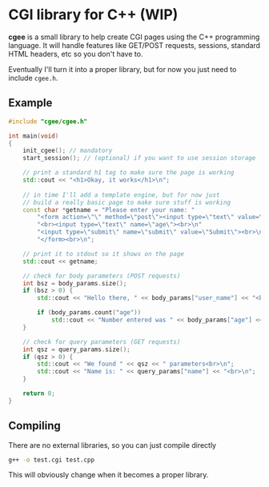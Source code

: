 # CGI library for C++ (WIP)

**cgee** is a small library to help create CGI pages using the C++ programming language. It will handle 
features like GET/POST requests, sessions, standard HTML headers, etc so you don't have to.

Eventually I'll turn it into a proper library, but for now you just need to include `cgee.h`.

## Example

```cpp
#include "cgee/cgee.h"

int main(void)
{
    init_cgee(); // mandatory
    start_session(); // (optional) if you want to use session storage

    // print a standard h1 tag to make sure the page is working
    std::cout << "<h1>Okay, it works</h1>\n";
    
    // in time I'll add a template engine, but for now just 
    // build a really basic page to make sure stuff is working
    const char *getname = "Please enter your name: "
        "<form action=\"\" method=\"post\"><input type=\"text\" value=\"\" name=\"user_name\">"
        "<br><input type=\"text\" name=\"age\"><br>\n"
        "<input type=\"submit\" name=\"submit\" value=\"Submit\"><br>\n"
        "</form><br>\n";

    // print it to stdout so it shows on the page
    std::cout << getname;

    // check for body parameters (POST requests)
    int bsz = body_params.size();
    if (bsz > 0) {
        std::cout << "Hello there, " << body_params["user_name"] << "<br>\n";

        if (body_params.count("age"))
            std::cout << "Number entered was " << body_params["age"] << "<br>\n";
    }

    // check for query parameters (GET requests)
    int qsz = query_params.size();
    if (qsz > 0) {
        std::cout << "We found " << qsz << " parameters<br>\n";
        std::cout << "Name is: " << query_params["name"] << "<br>\n";
    }

    return 0;
}
```

## Compiling

There are no external libraries, so you can just compile directly

```bash
g++ -o test.cgi test.cpp
```

This will obviously change when it becomes a proper library.
